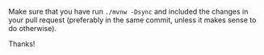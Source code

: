 Make sure that you have run `./mvnw -Dsync` and included the changes in your pull request (preferably in the same commit, unless it makes sense to do otherwise).

Thanks!
